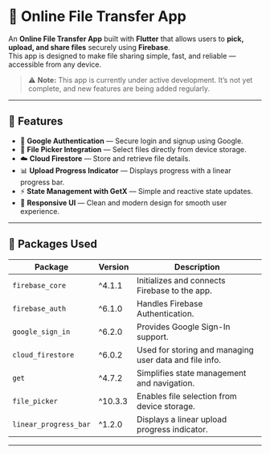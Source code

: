 # 📂 Online File Transfer App

An **Online File Transfer App** built with **Flutter** that allows users to **pick, upload, and share files** securely using **Firebase**.  
This app is designed to make file sharing simple, fast, and reliable — accessible from any device.

> ⚠️ **Note:** This app is currently under active development. It’s not yet complete, and new features are being added regularly.

---

## 🚀 Features

- 🔐 **Google Authentication** — Secure login and signup using Google.
- 📁 **File Picker Integration** — Select files directly from device storage.
- ☁️ **Cloud Firestore** — Store and retrieve file details.
- 📊 **Upload Progress Indicator** — Displays progress with a linear progress bar.
- ⚡ **State Management with GetX** — Simple and reactive state updates.
- 🎨 **Responsive UI** — Clean and modern design for smooth user experience.

---

## 🧩 Packages Used

| Package | Version | Description |
|----------|----------|-------------|
| `firebase_core` | ^4.1.1 | Initializes and connects Firebase to the app. |
| `firebase_auth` | ^6.1.0 | Handles Firebase Authentication. |
| `google_sign_in` | ^6.2.0 | Provides Google Sign-In support. |
| `cloud_firestore` | ^6.0.2 | Used for storing and managing user data and file info. |
| `get` | ^4.7.2 | Simplifies state management and navigation. |
| `file_picker` | ^10.3.3 | Enables file selection from device storage. |
| `linear_progress_bar` | ^1.2.0 | Displays a linear upload progress indicator. |

---

